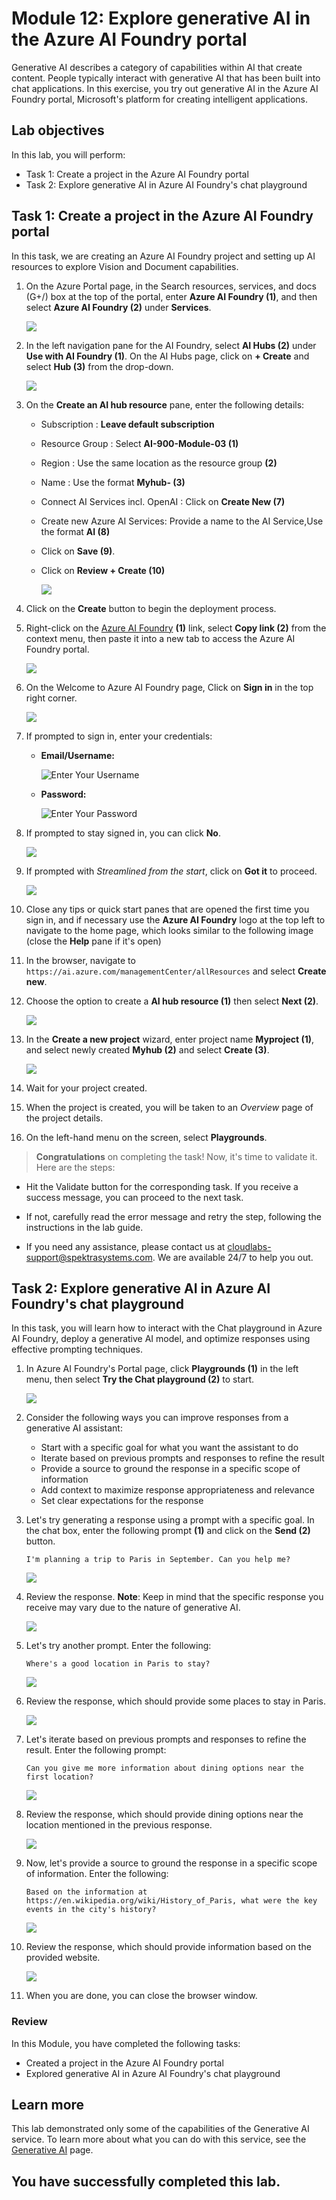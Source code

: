 # Module 12: Explore generative AI in the Azure AI Foundry portal

Generative AI describes a category of capabilities within AI that create content. People typically interact with generative AI that has been built into chat applications. In this exercise, you try out generative AI in the Azure AI Foundry portal, Microsoft's platform for creating intelligent applications.

## Lab objectives

In this lab, you will perform:
- Task 1: Create a project in the Azure AI Foundry portal
- Task 2: Explore generative AI in Azure AI Foundry's chat playground

## Task 1: Create a project in the Azure AI Foundry portal

In this task, we are creating an Azure AI Foundry project and setting up AI resources to explore Vision and Document capabilities.

1. On the Azure Portal page, in the Search resources, services, and docs (G+/) box at the top of the portal, enter **Azure AI Foundry (1)**, and then select **Azure AI Foundry (2)** under **Services**.

    ![](./media/lab6-1.png) 

1. In the left navigation pane for the AI Foundry, select **AI Hubs (2)** under **Use with AI Foundry (1)**. On the AI Hubs page, click on **+ Create** and select **Hub (3)** from the drop-down.

    ![](./media/lab6-2.png) 

1. On the **Create an AI hub resource** pane, enter the following details:

    - Subscription : **Leave default subscription** 
    - Resource Group : Select **AI-900-Module-03 (1)** 
    - Region : **<inject key="Region" enableCopy="false"></inject>** Use the same location as the resource group **(2)**
    - Name : Use the format **Myhub-<inject key="Deployment ID" enableCopy="false"></inject> (3)** 
    - Connect AI Services incl. OpenAI : Click on **Create New (7)**
    - Create new Azure AI Services: Provide a name to the AI Service,Use the format **AI<inject key="Deployment ID" enableCopy="false"></inject> (8)**  
    - Click on **Save (9)**.
    - Click on **Review + Create (10)**

       ![](./media/lab6-3.png) 

1. Click on the **Create** button to begin the deployment process.

1. Right-click on the [Azure AI Foundry](https://ai.azure.com?azure-portal=true) **(1)** link, select **Copy link (2)** from the context menu, then paste it into a new tab to access the Azure AI Foundry portal.

   ![](./media/3-27.png)

1. On the Welcome to Azure AI Foundry page, Click on **Sign in** in the top right corner.

   ![](./media/17-18.png)

1. If prompted to sign in, enter your credentials:
 
   - **Email/Username:** <inject key="AzureAdUserEmail"></inject>
 
      ![Enter Your Username](./media/19-4.png)
 
   - **Password:** <inject key="AzureAdUserPassword"></inject>
 
     ![Enter Your Password](./media/19-5.png)

1. If prompted to stay signed in, you can click **No**.

   ![](./media/9-8.png)

1. If prompted with *Streamlined from the start*, click on **Got it** to proceed.

   ![](./media/3-23.png)

1. Close any tips or quick start panes that are opened the first time you sign in, and if necessary use the **Azure AI Foundry** logo at the top left to navigate to the home page, which looks similar to the following image (close the **Help** pane if it's open)

1. In the browser, navigate to `https://ai.azure.com/managementCenter/allResources` and select **Create new**. 

1. Choose the option to create a **AI hub resource (1)** then select **Next (2)**.

   ![](./media/lab3-20.png) 

1. In the **Create a new project** wizard, enter project name **Myproject<inject key="DeploymentID" enableCopy="false" /> (1)**, and select newly created **Myhub<inject key="DeploymentID" enableCopy="false" /> (2)** and select **Create (3)**.

    ![](./media/lab6-5.png)

1. Wait for your project created.

1. When the project is created, you will be taken to an *Overview* page of the project details.

1. On the left-hand menu on the screen, select **Playgrounds**.

> **Congratulations** on completing the task! Now, it's time to validate it. Here are the steps:
 
- Hit the Validate button for the corresponding task. If you receive a success message, you can proceed to the next task. 
- If not, carefully read the error message and retry the step, following the instructions in the lab guide.
- If you need any assistance, please contact us at cloudlabs-support@spektrasystems.com. We are available 24/7 to help you out.

   <validation step="41170453-b806-4a87-8243-fd736e4bfab5" />

## Task 2: Explore generative AI in Azure AI Foundry's chat playground

In this task, you will learn how to interact with the Chat playground in Azure AI Foundry, deploy a generative AI model, and optimize responses using effective prompting techniques.

1. In Azure AI Foundry's Portal page, click **Playgrounds (1)** in the left menu, then select **Try the Chat playground (2)** to start.

   ![](./media/ai900l12g.png)

1. Consider the following ways you can improve responses from a generative AI assistant:
    - Start with a specific goal for what you want the assistant to do
    - Iterate based on previous prompts and responses to refine the result
    - Provide a source to ground the response in a specific scope of information
    - Add context to maximize response appropriateness and relevance
    - Set clear expectations for the response

1. Let's try generating a response using a prompt with a specific goal. In the chat box, enter the following prompt **(1)** and click on the **Send (2)** button.

    ```prompt
    I'm planning a trip to Paris in September. Can you help me?
    ```

    ![](./media/ai900m12-6.png)

1. Review the response. **Note**: Keep in mind that the specific response you receive may vary due to the nature of generative AI.

   ![](./media/ai900m12-7.png)
 
1. Let's try another prompt. Enter the following:

    ```prompt
    Where's a good location in Paris to stay? 
    ```

   ![](./media/12-12.png)

1. Review the response, which should provide some places to stay in Paris.

    ![](./media/12-11.png)

1. Let's iterate based on previous prompts and responses to refine the result. Enter the following prompt:
    
    ```prompt
    Can you give me more information about dining options near the first location?
    ``` 

     ![](./media/12-13.png)

1. Review the response, which should provide dining options near the location mentioned in the previous response. 

   ![](./media/12-14.png)

1. Now, let's provide a source to ground the response in a specific scope of information. Enter the following: 
    
    ```prompt
    Based on the information at https://en.wikipedia.org/wiki/History_of_Paris, what were the key events in the city's history?
    ```
    ![](./media/12-18.png)

1. Review the response, which should provide information based on the provided website. 

   ![](./media/12-17.png)   

1. When you are done, you can close the browser window.

### Review

In this Module, you have completed the following tasks:
- Created a project in the Azure AI Foundry portal
- Explored generative AI in Azure AI Foundry's chat playground

## Learn more

This lab demonstrated only some of the capabilities of the Generative AI service. To learn more about what you can do with this service, see the [Generative AI](https://learn.microsoft.com/en-us/azure/ai-studio/how-to/evaluate-generative-ai-app) page.

## You have successfully completed this lab.
